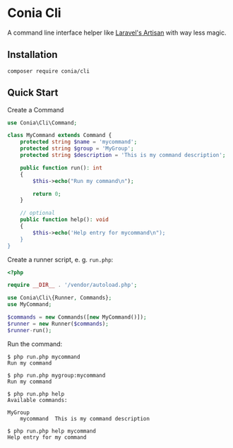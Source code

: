 Conia Cli
=========

A command line interface helper like [Laravel's Artisan](https://laravel.com/docs/9.x/artisan) 
with way less magic.

## Installation

    composer require conia/cli

## Quick Start

Create a Command

```php
use Conia\Cli\Command;

class MyCommand extends Command {
    protected string $name = 'mycommand';
    protected string $group = 'MyGroup';
    protected string $description = 'This is my command description';

    public function run(): int
    {
        $this->echo("Run my command\n");

        return 0;
    }

    // optional
    public function help(): void
    {
        $this->echo('Help entry for mycommand\n");
    }
}
```

Create a runner script, e. g. `run.php`:

```php
<?php

require __DIR__ . '/vendor/autoload.php';

use Conia\Cli\{Runner, Commands};
use MyCommand;

$commands = new Commands([new MyCommand()]);
$runner = new Runner($commands);
$runner-run();
```

Run the command:

```console
$ php run.php mycommand
Run my command

$ php run.php mygroup:mycommand
Run my command

$ php run.php help
Available commands:

MyGroup
    mycommand  This is my command description

$ php run.php help mycommand
Help entry for my command
```
